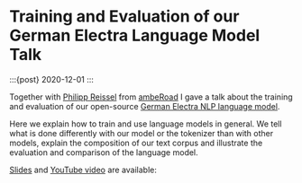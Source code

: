 # Training and Evaluation of our German Electra Language Model Talk

:::{post} 2020-12-01
:::

Together with [Philipp Reissel](https://twitter.com/phil_ipp_) from [ambeRoad](https://amberoad.de/) I gave a talk about the training and evaluation of our open-source [German Electra NLP language model](https://huggingface.co/german-nlp-group/electra-base-german-uncased).

Here we explain how to train and use language models in general.
We tell what is done differently with our model or the tokenizer than with other models,
explain the composition of our text corpus and illustrate the evaluation and
comparison of the language model.

[Slides](../_static/doc/German_Language_Model_Training_and_Evaluation.pdf) and
[YouTube video](https://www.youtube.com/watch?v=cxgrTd2AQis) are available:
